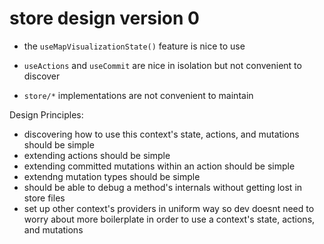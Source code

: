 # store design version 0

- the `useMapVisualizationState()` feature is nice to use

- `useActions` and `useCommit` are nice in isolation but not convenient to discover

- `store/*` implementations are not convenient to maintain

Design Principles:

- discovering how to use this context's state, actions, and mutations should be simple
- extending actions should be simple
- extending committed mutations within an action should be simple
- extendng mutation types should be simple
- should be able to debug a method's internals without getting lost in store files
- set up other context's providers in uniform way so dev doesnt need to worry about more boilerplate in order to use a context's state, actions, and mutations
